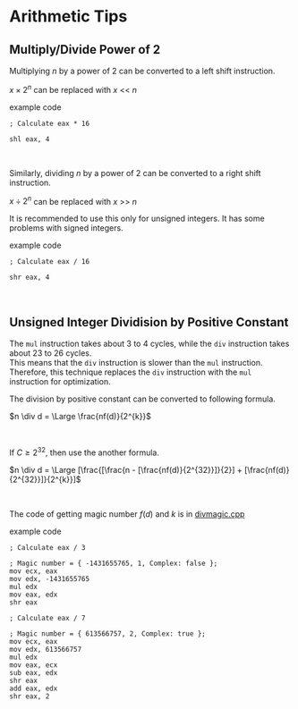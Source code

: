 <div id="toc">
  <ul style="list-style: none;">
    <summary>
      <h1> Arithmetic Tips </h1>
    </summary>
  </ul>
</div>

## Multiply/Divide Power of 2

Multiplying $n$ by a power of 2 can be converted to a left shift instruction.

$x \times 2^n$ can be replaced with $x$ << $n$

example code
```assembly
; Calculate eax * 16

shl eax, 4
```

</br>

Similarly, dividing $n$ by a power of 2 can be converted to a right shift instruction.

$x \div 2^n$ can be replaced with $x$ >> $n$

It is recommended to use this only for unsigned integers. It has some problems with signed integers.

example code
```assembly
; Calculate eax / 16

shr eax, 4
```

</br>

## Unsigned Integer Dividision by Positive Constant

The `mul` instruction takes about 3 to 4 cycles, while the `div` instruction takes about 23 to 26 cycles.</br>
This means that the `div` instruction is slower than the `mul` instruction.</br>
Therefore, this technique replaces the `div` instruction with the `mul` instruction for optimization.

The division by positive constant can be converted to following formula.

$n \div d = \Large \frac{nf(d)}{2^{k}}$

</br>

If $C \geq 2^{32}$, then use the another formula.

$n \div d = \Large [\frac{[\frac{n - [\frac{nf(d)}{2^{32}}]}{2}] + [\frac{nf(d)}{2^{32}}]}{2^{k}}]$

</br>

The code of getting magic number $f(d)$ and $k$ is in [divmagic.cpp](divmagic.cpp)

example code
```assembly
; Calculate eax / 3

; Magic number = { -1431655765, 1, Complex: false };
mov ecx, eax
mov edx, -1431655765
mul edx
mov eax, edx
shr eax

; Calculate eax / 7

; Magic number = { 613566757, 2, Complex: true };
mov ecx, eax
mov edx, 613566757
mul edx
mov eax, ecx
sub eax, edx
shr eax
add eax, edx
shr eax, 2
```